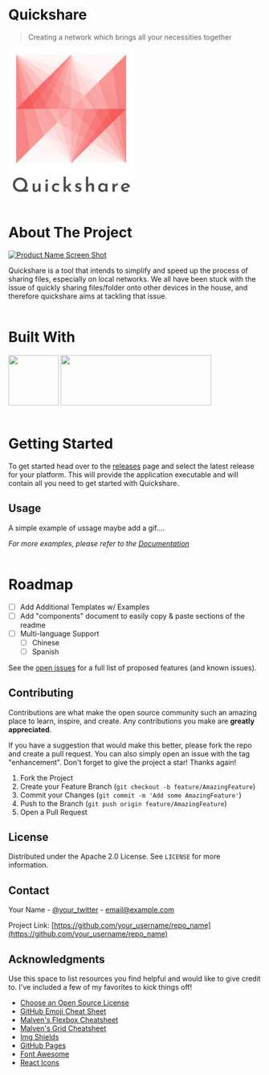 # Quickshare
> Creating a network which brings all your necessities together

<!-- [![Contributors][contributors-shield]][contributors-url]
[![Stargazers][stars-shield]][stars-url]
[![Issues][issues-shield]][issues-url]
[![MIT License][license-shield]][license-url] -->

<img src="images/full_logo.png" width="250" height="290"/>
<br />
<br />

<!-- ABOUT THE PROJECT -->
# About The Project

<!-- Add screen shot of gui -->
[![Product Name Screen Shot][product-screenshot]](https://example.com)

Quickshare is a tool that intends to simplify and speed up the process of sharing files, especially on local networks. We all have been stuck with the issue of quickly sharing files/folder onto other devices in the house, and therefore quickshare aims at tackling that issue.
<br />
<br />

# Built With

<img src="https://upload.wikimedia.org/wikipedia/commons/1/18/ISO_C%2B%2B_Logo.svg" width=100 height=100>

<img src="https://cloud.githubusercontent.com/assets/8225057/9825766/8b0de6c8-58cd-11e5-960f-0eeed4004d6c.png" width=300 height=100>
<br />
<br />

<!-- GETTING STARTED -->
# Getting Started

To get started head over to the [releases](https://github.com/MadMax129/Quickshare/releases/) page and select the latest release for your platform. This will provide the application executable and will contain all you need to get started with Quickshare.

<!-- USAGE EXAMPLES -->
## Usage

A simple example of ussage maybe add a gif....

_For more examples, please refer to the [Documentation](https://example.com)_
<br />
<br />

<!-- ROADMAP -->
# Roadmap
- [ ] Add Additional Templates w/ Examples
- [ ] Add "components" document to easily copy & paste sections of the readme
- [ ] Multi-language Support
    - [ ] Chinese
    - [ ] Spanish

See the [open issues](https://github.com/othneildrew/Best-README-Template/issues) for a full list of proposed features (and known issues).

<!-- CONTRIBUTING -->
## Contributing

Contributions are what make the open source community such an amazing place to learn, inspire, and create. Any contributions you make are **greatly appreciated**.

If you have a suggestion that would make this better, please fork the repo and create a pull request. You can also simply open an issue with the tag "enhancement".
Don't forget to give the project a star! Thanks again!

1. Fork the Project
2. Create your Feature Branch (`git checkout -b feature/AmazingFeature`)
3. Commit your Changes (`git commit -m 'Add some AmazingFeature'`)
4. Push to the Branch (`git push origin feature/AmazingFeature`)
5. Open a Pull Request

<!-- LICENSE -->
## License

Distributed under the Apache 2.0 License. See `LICENSE` for more information.

<!-- CONTACT -->
## Contact

Your Name - [@your_twitter](https://twitter.com/your_username) - email@example.com

Project Link: [https://github.com/your_username/repo_name](https://github.com/your_username/repo_name)

<!-- ACKNOWLEDGMENTS -->
## Acknowledgments

Use this space to list resources you find helpful and would like to give credit to. I've included a few of my favorites to kick things off!

* [Choose an Open Source License](https://choosealicense.com)
* [GitHub Emoji Cheat Sheet](https://www.webpagefx.com/tools/emoji-cheat-sheet)
* [Malven's Flexbox Cheatsheet](https://flexbox.malven.co/)
* [Malven's Grid Cheatsheet](https://grid.malven.co/)
* [Img Shields](https://shields.io)
* [GitHub Pages](https://pages.github.com)
* [Font Awesome](https://fontawesome.com)
* [React Icons](https://react-icons.github.io/react-icons/search)


<!-- MARKDOWN LINKS & IMAGES -->
<!-- https://www.markdownguide.org/basic-syntax/#reference-style-links -->
[contributors-shield]: https://img.shields.io/github/contributors/MadMax129/Quickshare.svg?style=for-the-badge
[stars-shield]: https://img.shields.io/github/stars/MadMax129/Quickshare.svg?style=for-the-badge
[issues-shield]: https://img.shields.io/github/issues/MadMax129/Quickshare.svg?style=for-the-badge
[license-shield]: https://img.shields.io/github/license/MadMax129/Quickshare.svg?style=for-the-badge

[contributors-url]: https://github.com/MadMax129/Quickshare/graphs/contributors
[stars-url]: https://github.com/MadMax129/Quickshare/stargazers
[issues-url]: https://github.com/MadMax129/Quickshare/issues
[license-url]: https://github.com/MadMax129/Quickshare/blob/master/LICENSE

[product-screenshot]: images/screenshot.png
[C++]: https://upload.wikimedia.org/wikipedia/commons/1/18/ISO_C%2B%2B_Logo.svg
[ImGUI]: https://cloud.githubusercontent.com/assets/8225057/9825766/8b0de6c8-58cd-11e5-960f-0eeed4004d6c.png
[imgui-url]: https://github.com/ocornut/imgui
